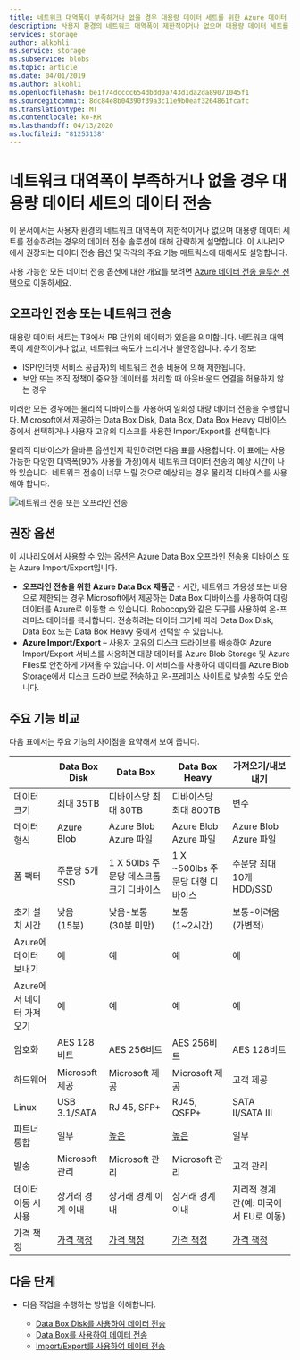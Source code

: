 ```yaml
---
title: 네트워크 대역폭이 부족하거나 없을 경우 대용량 데이터 세트를 위한 Azure 데이터 전송 옵션 | Microsoft Docs
description: 사용자 환경의 네트워크 대역폭이 제한적이거나 없으며 대용량 데이터 세트를 전송하려는 경우 데이터 전송을 위한 Azure 솔루션을 선택하는 방법을 알아봅니다.
services: storage
author: alkohli
ms.service: storage
ms.subservice: blobs
ms.topic: article
ms.date: 04/01/2019
ms.author: alkohli
ms.openlocfilehash: be1f74dcccc654dbdd0a743d1da2da89071045f1
ms.sourcegitcommit: 8dc84e8b04390f39a3c11e9b0eaf3264861fcafc
ms.translationtype: MT
ms.contentlocale: ko-KR
ms.lasthandoff: 04/13/2020
ms.locfileid: "81253138"
---
```

# <a name="data-transfer-for-large-datasets-with-low-or-no-network-bandwidth"></a>네트워크 대역폭이 부족하거나 없을 경우 대용량 데이터 세트의 데이터 전송
 
이 문서에서는 사용자 환경의 네트워크 대역폭이 제한적이거나 없으며 대용량 데이터 세트를 전송하려는 경우의 데이터 전송 솔루션에 대해 간략하게 설명합니다. 이 시나리오에서 권장되는 데이터 전송 옵션 및 각각의 주요 기능 매트릭스에 대해서도 설명합니다.

사용 가능한 모든 데이터 전송 옵션에 대한 개요를 보려면 [Azure 데이터 전송 솔루션 선택](storage-choose-data-transfer-solution.md)으로 이동하세요.

## <a name="offline-transfer-or-network-transfer"></a>오프라인 전송 또는 네트워크 전송

대용량 데이터 세트는 TB에서 PB 단위의 데이터가 있음을 의미합니다. 네트워크 대역폭이 제한적이거나 없고, 네트워크 속도가 느리거나 불안정합니다. 추가 정보:

- ISP(인터넷 서비스 공급자)의 네트워크 전송 비용에 의해 제한됩니다.
- 보안 또는 조직 정책이 중요한 데이터를 처리할 때 아웃바운드 연결을 허용하지 않는 경우

이러한 모든 경우에는 물리적 디바이스를 사용하여 일회성 대량 데이터 전송을 수행합니다. Microsoft에서 제공하는 Data Box Disk, Data Box, Data Box Heavy 디바이스 중에서 선택하거나 사용자 고유의 디스크를 사용한 Import/Export를 선택합니다.

물리적 디바이스가 올바른 옵션인지 확인하려면 다음 표를 사용합니다. 이 표에는 사용 가능한 다양한 대역폭(90% 사용률 가정)에서 네트워크 데이터 전송의 예상 시간이 나와 있습니다. 네트워크 전송이 너무 느릴 것으로 예상되는 경우 물리적 디바이스를 사용해야 합니다.  

![네트워크 전송 또는 오프라인 전송](media/storage-solution-large-dataset-low-network/storage-network-or-offline-transfer.png)

## <a name="recommended-options"></a>권장 옵션

이 시나리오에서 사용할 수 있는 옵션은 Azure Data Box 오프라인 전송용 디바이스 또는 Azure Import/Export입니다.

- **오프라인 전송을 위한 Azure Data Box 제품군** - 시간, 네트워크 가용성 또는 비용으로 제한되는 경우 Microsoft에서 제공하는 Data Box 디바이스를 사용하여 대량 데이터를 Azure로 이동할 수 있습니다. Robocopy와 같은 도구를 사용하여 온-프레미스 데이터를 복사합니다. 전송하려는 데이터 크기에 따라 Data Box Disk, Data Box 또는 Data Box Heavy 중에서 선택할 수 있습니다.
- **Azure Import/Export** – 사용자 고유의 디스크 드라이브를 배송하여 Azure Import/Export 서비스를 사용하면 대량 데이터를 Azure Blob Storage 및 Azure Files로 안전하게 가져올 수 있습니다. 이 서비스를 사용하여 데이터를 Azure Blob Storage에서 디스크 드라이브로 전송하고 온-프레미스 사이트로 발송할 수도 있습니다.

## <a name="comparison-of-key-capabilities"></a>주요 기능 비교

다음 표에서는 주요 기능의 차이점을 요약해서 보여 줍니다.

|                                     |    Data Box Disk      |    Data Box                                      |    Data Box Heavy              |    가져오기/내보내기                       |
|-------------------------------------|---------------------------------|--------------------------------------------------|------------------------------------------|----------------------------------------|
|    데이터 크기                        |    최대 35TB                 |    디바이스당 최대 80TB                       |    디바이스당 최대 800TB               |    변수                            |
|    데이터 형식                        |    Azure Blob                  |    Azure Blob<br>Azure 파일                    |    Azure Blob<br>Azure 파일            |    Azure Blob<br>Azure 파일          |
|    폼 팩터                      |    주문당 5개 SSD             |    1 X 50lbs 주문당 데스크톱 크기 디바이스    |    1 X ~500lbs 주문당 대형 디바이스    |    주문당 최대 10개 HDD/SSD        |
|    초기 설치 시간               |    낮음 <br>(15분)            |    낮음-보통 <br> (30분 미만)               |    보통<br>(1~2시간)               |    보통-어려움<br>(가변적) |
|    Azure에 데이터 보내기               |    예                          |    예                                           |    예                                   |    예                                 |
|    Azure에서 데이터 가져오기           |    예                           |    예                                            |    예                                    |    예                                 |
|    암호화                       |    AES 128비트                  |    AES 256비트                                   |    AES 256비트                           |    AES 128비트                         |
|    하드웨어                         |     Microsoft 제공          |    Microsoft 제공                            |    Microsoft 제공                    |    고객 제공                   |
|    Linux                |    USB 3.1/SATA                 |    RJ 45, SFP+                                   |    RJ45, QSFP+                           |    SATA II/SATA III                    |
|    파트너 통합              |    일부                         |    [높은](https://azuremarketplace.microsoft.com/en-us/marketplace/apps/Microsoft.AzureExpressPod)                                          |    [높은](https://azuremarketplace.microsoft.com/en-us/marketplace/apps/Microsoft.AzureExpressPod)                                  |    일부                                |
|    발송                         |    Microsoft 관리            |    Microsoft 관리                             |    Microsoft 관리                     |    고객 관리                    |
| 데이터 이동 시 사용         |상거래 경계 이내|상거래 경계 이내|상거래 경계 이내|지리적 경계 간(예: 미국에서 EU로 이동)|
|    가격 책정                          |    [가격 책정](https://azure.microsoft.com/pricing/details/databox/disk/)                    |   [가격 책정](https://azure.microsoft.com/pricing/details/storage/databox/)                                      |  [가격 책정](https://azure.microsoft.com/pricing/details/storage/databox/heavy/)                               |   [가격 책정](https://azure.microsoft.com/pricing/details/storage-import-export/)                            |


## <a name="next-steps"></a>다음 단계

- 다음 작업을 수행하는 방법을 이해합니다.

    - [Data Box Disk를 사용하여 데이터 전송](https://docs.microsoft.com/azure/databox/data-box-disk-quickstart-portal)
    - [Data Box를 사용하여 데이터 전송](https://docs.microsoft.com/azure/databox/data-box-quickstart-portal)
    - [Import/Export를 사용하여 데이터 전송](/azure/storage/common/storage-import-export-data-to-blobs)
